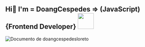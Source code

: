 <h2>Hi👋 I'm = DoangCespedes => (JavaScript) {Frontend Developer} <img src="https://media.giphy.com/media/12oufCB0MyZ1Go/giphy.gif" width="50"></h2>

![Documento de doangcespedesloreto](https://github.com/DoangCespedes/DoangCespedes/assets/84481514/b6940cf4-dd70-416e-b82e-b4e9f352d986)
<!--
**DoangCespedes/DoangCespedes** is a ✨ _special_ ✨ repository because its `README.md` (this file) appears on your GitHub profile.

Here are some ideas to get you started:

- 🔭 I’m currently working on ...
- 🌱 I’m currently learning ...
- 👯 I’m looking to collaborate on ...
- 🤔 I’m looking for help with ...
- 💬 Ask me about ...
- 📫 How to reach me: ...
- 😄 Pronouns: ...
- ⚡ Fun fact: ...
-->
